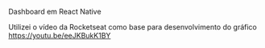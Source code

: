 Dashboard em React Native

Utilizei o vídeo da Rocketseat como base para desenvolvimento do gráfico
https://youtu.be/eeJKBukK1BY


